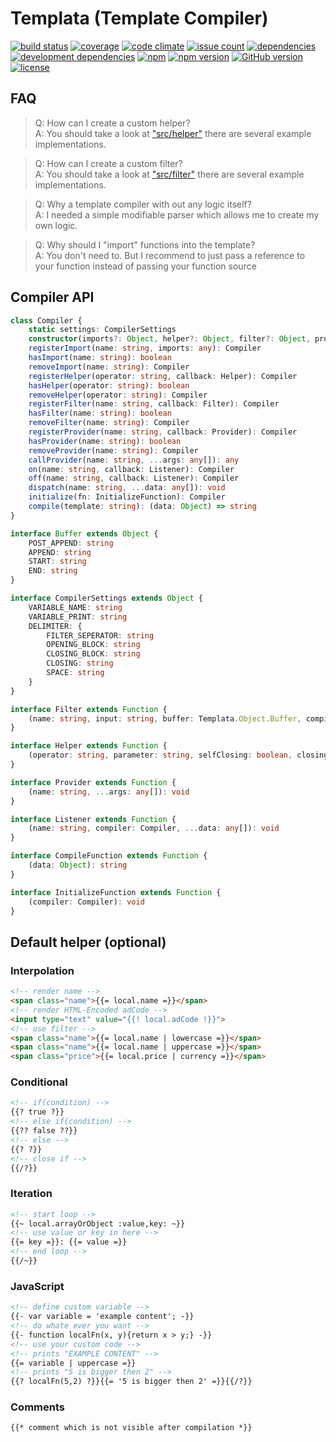 # Templata (Template Compiler)
[![build status](https://img.shields.io/travis/friedemannsommer/templata.svg?maxAge=2592000)](https://travis-ci.org/friedemannsommer/templata)
[![coverage](https://img.shields.io/coveralls/friedemannsommer/templata.svg?maxAge=2592000)](https://coveralls.io/github/friedemannsommer/templata)
[![code climate](https://img.shields.io/codeclimate/github/friedemannsommer/templata.svg?maxAge=2592000)](https://codeclimate.com/github/friedemannsommer/templata)
[![issue count](https://img.shields.io/codeclimate/issues/github/friedemannsommer/templata.svg?maxAge=2592000)](https://codeclimate.com/github/friedemannsommer/templata)
[![dependencies](https://img.shields.io/david/friedemannsommer/templata.svg?maxAge=2592000)](https://david-dm.org/friedemannsommer/templata)
[![development dependencies](https://img.shields.io/david/dev/friedemannsommer/templata.svg?maxAge=2592000)](https://david-dm.org/friedemannsommer/templata?type=dev)
[![npm](https://img.shields.io/npm/dt/templata.svg?maxAge=2592000)](https://www.npmjs.com/package/templata)
[![npm version](https://img.shields.io/npm/v/templata.svg?maxAge=2592000)](https://www.npmjs.com/package/templata)
[![GitHub version](https://img.shields.io/github/tag/friedemannsommer/templata.svg?maxAge=2592000)](https://github.com/friedemannsommer/templata)
[![license](https://img.shields.io/npm/l/templata.svg?maxAge=2592000)](https://www.npmjs.com/package/templata)
## FAQ
> Q: How can I create a custom helper?  
> A: You should take a look at ["src/helper"](https://github.com/friedemannsommer/templata/blob/master/src/helper) there are several example implementations.

> Q: How can I create a custom filter?  
> A: You should take a look at ["src/filter"](https://github.com/friedemannsommer/templata/tree/master/src/filter) there are several example implementations.

> Q: Why a template compiler with out any logic itself?  
> A: I needed a simple modifiable parser which allows me to create my own logic.

> Q: Why should I "import" functions into the template?  
> A: You don't need to. But I recommend to just pass a reference to your function instead of passing your function source
## Compiler API
```typescript
class Compiler {
    static settings: CompilerSettings
    constructor(imports?: Object, helper?: Object, filter?: Object, provider?: Object)
    registerImport(name: string, imports: any): Compiler
    hasImport(name: string): boolean
    removeImport(name: string): Compiler
    registerHelper(operator: string, callback: Helper): Compiler
    hasHelper(operator: string): boolean
    removeHelper(operator: string): Compiler
    registerFilter(name: string, callback: Filter): Compiler
    hasFilter(name: string): boolean
    removeFilter(name: string): Compiler
    registerProvider(name: string, callback: Provider): Compiler
    hasProvider(name: string): boolean
    removeProvider(name: string): Compiler
    callProvider(name: string, ...args: any[]): any
    on(name: string, callback: Listener): Compiler
    off(name: string, callback: Listener): Compiler
    dispatch(name: string, ...data: any[]): void
    initialize(fn: InitializeFunction): Compiler
    compile(template: string): (data: Object) => string
}

interface Buffer extends Object {
    POST_APPEND: string
    APPEND: string
    START: string
    END: string
}

interface CompilerSettings extends Object {
    VARIABLE_NAME: string
    VARIABLE_PRINT: string
    DELIMITER: {
        FILTER_SEPERATOR: string
        OPENING_BLOCK: string
        CLOSING_BLOCK: string
        CLOSING: string
        SPACE: string
    }
}

interface Filter extends Function {
    (name: string, input: string, buffer: Templata.Object.Buffer, compiler: Compiler): string
}

interface Helper extends Function {
    (operator: string, parameter: string, selfClosing: boolean, closingTag: boolean, buffer: Templata.Object.Buffer, compiler: Compiler): string
}

interface Provider extends Function {
    (name: string, ...args: any[]): void
}

interface Listener extends Function {
    (name: string, compiler: Compiler, ...data: any[]): void
}

interface CompileFunction extends Function {
    (data: Object): string
}

interface InitializeFunction extends Function {
    (compiler: Compiler): void
}
```
## Default helper (optional)
### Interpolation
```html
<!-- render name -->
<span class="name">{{= local.name =}}</span>
<!-- render HTML-Encoded adCode -->
<input type="text" value="{{! local.adCode !}}">
<!-- use filter -->
<span class="name">{{= local.name | lowercase =}}</span>
<span class="name">{{= local.name | uppercase =}}</span>
<span class="price">{{= local.price | currency =}}</span>
```
### Conditional
```html
<!-- if(condition) -->
{{? true ?}}
<!-- else if(condition) -->
{{?? false ??}}
<!-- else -->
{{? ?}}
<!-- close if -->
{{/?}}
```
### Iteration
```html
<!-- start loop -->
{{~ local.arrayOrObject :value,key: ~}}
<!-- use value or key in here -->
{{= key =}}: {{= value =}}
<!-- end loop -->
{{/~}}
```
### JavaScript
```html
<!-- define custom variable -->
{{- var variable = 'example content'; -}}
<!-- do whate ever you want -->
{{- function localFn(x, y){return x > y;} -}}
<!-- use your custom code -->
<!-- prints "EXAMPLE CONTENT" -->
{{= variable | uppercase =}}
<!-- prints "5 is bigger then 2" -->
{{? localFn(5,2) ?}}{{= '5 is bigger then 2' =}}{{/?}}
```
### Comments
```html
{{* comment which is not visible after compilation *}}
```